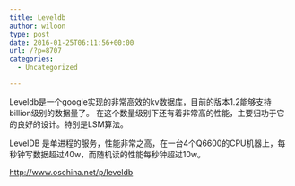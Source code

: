 ```yaml
---
title: Leveldb
author: wiloon
type: post
date: 2016-01-25T06:11:56+00:00
url: /?p=8707
categories:
  - Uncategorized

---
```

Leveldb是一个google实现的非常高效的kv数据库，目前的版本1.2能够支持billion级别的数据量了。 在这个数量级别下还有着非常高的性能，主要归功于它的良好的设计。特别是LSM算法。

LevelDB 是单进程的服务，性能非常之高，在一台4个Q6600的CPU机器上，每秒钟写数据超过40w，而随机读的性能每秒钟超过10w。

http://www.oschina.net/p/leveldb

&nbsp;